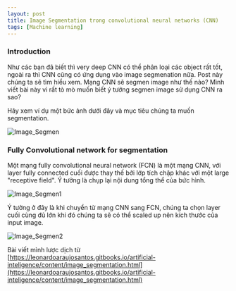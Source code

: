 ```yaml
---
layout: post
title: Image Segmentation trong convolutional neural networks (CNN)
tags: [Machine learning]
---
```

### Introduction

Như các bạn đã biết thì very deep CNN có thể phân loại các object rất tốt, ngoài ra thì CNN cũng có ứng dụng vào image segmenation nữa. Post này chúng ta sẽ tìm hiểu xem. Mạng CNN sẽ segmen image như thế nào? Mình viết bài này vì rất tò mò muốn biết ý tưởng segmen image sử dụng CNN ra sao?

Hãy xem ví dụ một bức ảnh dưới đây và mục tiêu chúng ta muốn segmentation.

![Image_Segmen](https://leonardoaraujosantos.gitbooks.io/artificial-inteligence/content/image_folder_3/ImageSegmentation.PNG "Image_Segmen")

### Fully Convolutional network for segmentation

Một mạng fully convolutional neural network (FCN) là một mạng CNN, với layer fully connected cuối được thay thế bởi lớp tích chập khác với một large "receptive field". Ý tưởng là chụp lại nội dung tổng thể của bức hình.

![Image_Segmen1](https://leonardoaraujosantos.gitbooks.io/artificial-inteligence/content/image_folder_3/Fully_Convolutional_Network_Semantic.PNG "Image_Segmen1")

Ý tưởng ở đây là khi chuyển từ mạng CNN sang FCN, chúng ta chọn layer cuối cùng đủ lớn khi đó chúng ta sẽ có thể scaled up nên kích thước của input image.

![Image_Segmen2](https://leonardoaraujosantos.gitbooks.io/artificial-inteligence/content/image_folder_7/FCN.jpg "Image_Segmen2")



Bài viết mình lược dịch từ [https://leonardoaraujosantos.gitbooks.io/artificial-inteligence/content/image_segmentation.html](https://leonardoaraujosantos.gitbooks.io/artificial-inteligence/content/image_segmentation.html)
